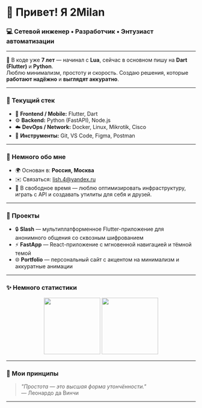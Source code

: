# 👋 Привет! Я 2Milan

### 💻 Сетевой инженер • Разработчик • Энтузиаст автоматизации

---

🧠 В коде уже **7 лет** — начинал с **Lua**, сейчас в основном пишу на **Dart (Flutter)** и **Python**.  
Люблю минимализм, простоту и скорость. Создаю решения, которые **работают надёжно** и **выглядят аккуратно**.

---

### 🚀 Текущий стек

- 🦋 **Frontend / Mobile:** Flutter, Dart  
- ⚙️ **Backend:** Python (FastAPI), Node.js  
- ☁️ **DevOps / Network:** Docker, Linux, Mikrotik, Cisco  
- 🧩 **Инструменты:** Git, VS Code, Figma, Postman  

---

### 📡 Немного обо мне
- 🌍 Основан в: **Россия, Москва**  
- ✉️ Связаться: [lish.4@yandex.ru](mailto:lish.4@yandex.ru)  
- 🧩 В свободное время — люблю оптимизировать инфраструктуру, играть с API и создавать утилиты для себя и друзей.  

---

### 🧱 Проекты
- 🔒 **Slash** — мультиплатформенное Flutter-приложение для анонимного общения со сквозным шифрованием  
- ⚡ **FastApp** — React-приложение с мгновенной навигацией и тёмной темой  
- 🌐 **Portfolio** — персональный сайт с акцентом на минимализм и аккуратные анимации  

---

### ✨ Немного статистики

<p align="center">
  <img src="https://github-readme-stats.vercel.app/api?username=Milikana&show_icons=true&hide_border=true&theme=github_dark" height="150">
  <img src="https://github-readme-stats.vercel.app/api/top-langs/?username=Milikana&layout=compact&theme=github_dark&hide_border=true" height="150">
</p>

---

### 🖤 Мои принципы
> *"Простота — это высшая форма утончённости."*  
> — Леонардо да Винчи  

---
